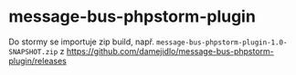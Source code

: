 # message-bus-phpstorm-plugin

Do stormy se importuje zip build, např. `message-bus-phpstorm-plugin-1.0-SNAPSHOT.zip` z https://github.com/damejidlo/message-bus-phpstorm-plugin/releases
